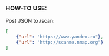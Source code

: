 ### HOW-TO USE:
Post JSON to /scan:
```json
[
	{"url": "https://www.yandex.ru"},
	{"url": "http://scanme.nmap.org"}
]
```
